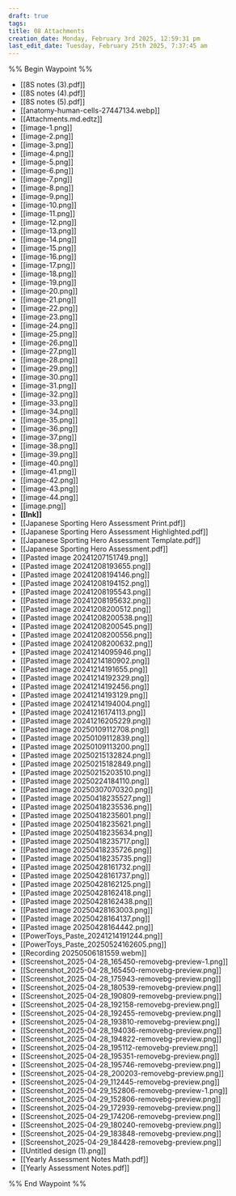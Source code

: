 ```yaml
---
draft: true
tags:
title: 08 Attachments
creation_date: Monday, February 3rd 2025, 12:59:31 pm
last_edit_date: Tuesday, February 25th 2025, 7:37:45 am
---
```


%% Begin Waypoint %%
- [[8S notes (3).pdf]]
- [[8S notes (4).pdf]]
- [[8S notes (5).pdf]]
- [[anatomy-human-cells-27447134.webp]]
- [[Attachments.md.edtz]]
- [[image-1.png]]
- [[image-2.png]]
- [[image-3.png]]
- [[image-4.png]]
- [[image-5.png]]
- [[image-6.png]]
- [[image-7.png]]
- [[image-8.png]]
- [[image-9.png]]
- [[image-10.png]]
- [[image-11.png]]
- [[image-12.png]]
- [[image-13.png]]
- [[image-14.png]]
- [[image-15.png]]
- [[image-16.png]]
- [[image-17.png]]
- [[image-18.png]]
- [[image-19.png]]
- [[image-20.png]]
- [[image-21.png]]
- [[image-22.png]]
- [[image-23.png]]
- [[image-24.png]]
- [[image-25.png]]
- [[image-26.png]]
- [[image-27.png]]
- [[image-28.png]]
- [[image-29.png]]
- [[image-30.png]]
- [[image-31.png]]
- [[image-32.png]]
- [[image-33.png]]
- [[image-34.png]]
- [[image-35.png]]
- [[image-36.png]]
- [[image-37.png]]
- [[image-38.png]]
- [[image-39.png]]
- [[image-40.png]]
- [[image-41.png]]
- [[image-42.png]]
- [[image-43.png]]
- [[image-44.png]]
- [[image.png]]
- **[[Ink]]**
- [[Japanese Sporting Hero Assessment  Print.pdf]]
- [[Japanese Sporting Hero Assessment Highlighted.pdf]]
- [[Japanese Sporting Hero Assessment Template.pdf]]
- [[Japanese Sporting Hero Assessment.pdf]]
- [[Pasted image 20241207151749.png]]
- [[Pasted image 20241208193655.png]]
- [[Pasted image 20241208194146.png]]
- [[Pasted image 20241208194152.png]]
- [[Pasted image 20241208195543.png]]
- [[Pasted image 20241208195632.png]]
- [[Pasted image 20241208200512.png]]
- [[Pasted image 20241208200538.png]]
- [[Pasted image 20241208200545.png]]
- [[Pasted image 20241208200556.png]]
- [[Pasted image 20241208200632.png]]
- [[Pasted image 20241214095946.png]]
- [[Pasted image 20241214180902.png]]
- [[Pasted image 20241214191655.png]]
- [[Pasted image 20241214192329.png]]
- [[Pasted image 20241214192456.png]]
- [[Pasted image 20241214193129.png]]
- [[Pasted image 20241214194004.png]]
- [[Pasted image 20241216174113.png]]
- [[Pasted image 20241216205229.png]]
- [[Pasted image 20250109112708.png]]
- [[Pasted image 20250109112839.png]]
- [[Pasted image 20250109113200.png]]
- [[Pasted image 20250215132824.png]]
- [[Pasted image 20250215182849.png]]
- [[Pasted image 20250215203510.png]]
- [[Pasted image 20250224184110.png]]
- [[Pasted image 20250307070320.png]]
- [[Pasted image 20250418235527.png]]
- [[Pasted image 20250418235536.png]]
- [[Pasted image 20250418235601.png]]
- [[Pasted image 20250418235621.png]]
- [[Pasted image 20250418235634.png]]
- [[Pasted image 20250418235717.png]]
- [[Pasted image 20250418235726.png]]
- [[Pasted image 20250418235735.png]]
- [[Pasted image 20250428161732.png]]
- [[Pasted image 20250428161737.png]]
- [[Pasted image 20250428162125.png]]
- [[Pasted image 20250428162418.png]]
- [[Pasted image 20250428162438.png]]
- [[Pasted image 20250428163003.png]]
- [[Pasted image 20250428164137.png]]
- [[Pasted image 20250428164442.png]]
- [[PowerToys_Paste_20241214191244.png]]
- [[PowerToys_Paste_20250524162605.png]]
- [[Recording 20250506181559.webm]]
- [[Screenshot_2025-04-28_165450-removebg-preview-1.png]]
- [[Screenshot_2025-04-28_165450-removebg-preview.png]]
- [[Screenshot_2025-04-28_175943-removebg-preview.png]]
- [[Screenshot_2025-04-28_180539-removebg-preview.png]]
- [[Screenshot_2025-04-28_190809-removebg-preview.png]]
- [[Screenshot_2025-04-28_192158-removebg-preview.png]]
- [[Screenshot_2025-04-28_192455-removebg-preview.png]]
- [[Screenshot_2025-04-28_193810-removebg-preview.png]]
- [[Screenshot_2025-04-28_194036-removebg-preview.png]]
- [[Screenshot_2025-04-28_194822-removebg-preview.png]]
- [[Screenshot_2025-04-28_195112-removebg-preview.png]]
- [[Screenshot_2025-04-28_195351-removebg-preview.png]]
- [[Screenshot_2025-04-28_195746-removebg-preview.png]]
- [[Screenshot_2025-04-28_200203-removebg-preview.png]]
- [[Screenshot_2025-04-29_112445-removebg-preview.png]]
- [[Screenshot_2025-04-29_152806-removebg-preview-1.png]]
- [[Screenshot_2025-04-29_152806-removebg-preview.png]]
- [[Screenshot_2025-04-29_172939-removebg-preview.png]]
- [[Screenshot_2025-04-29_174206-removebg-preview.png]]
- [[Screenshot_2025-04-29_180240-removebg-preview.png]]
- [[Screenshot_2025-04-29_183848-removebg-preview.png]]
- [[Screenshot_2025-04-29_184428-removebg-preview.png]]
- [[Untitled design (1).png]]
- [[Yearly Assessment Notes Math.pdf]]
- [[Yearly Assessment Notes.pdf]]

%% End Waypoint %%
